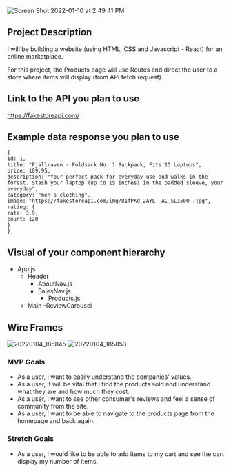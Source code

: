 ![Screen Shot 2022-01-10 at 2 49 41 PM](https://user-images.githubusercontent.com/81535167/148851439-a408a673-8c9a-4b70-930c-a2a98c160a33.png)


## Project Description

I will be building a website (using HTML, CSS and Javascript - React) for an online marketplace.

For this project, the Products page will use Routes and direct the user to a store where items will display (from API fetch request).

## Link to the API you plan to use

https://fakestoreapi.com/

## Example data response you plan to use
```
{
id: 1,
title: "Fjallraven - Foldsack No. 1 Backpack, Fits 15 Laptops",
price: 109.95,
description: "Your perfect pack for everyday use and walks in the forest. Stash your laptop (up to 15 inches) in the padded sleeve, your everyday",
category: "men's clothing",
image: "https://fakestoreapi.com/img/81fPKd-2AYL._AC_SL1500_.jpg",
rating: {
rate: 3.9,
count: 120
}
},
```

## Visual of your component hierarchy

- App.js
  - Header
    - AboutNav.js
    - SalesNav.js
      - Products.js
  - Main
    -ReviewCarousel

## Wire Frames

![20220104_185845](https://media.git.generalassemb.ly/user/39756/files/02ba6480-6d94-11ec-9028-a54b4eb814c4)
![20220104_185853](https://media.git.generalassemb.ly/user/39756/files/1c5bac00-6d94-11ec-81b0-c7481d10bf55)

### MVP Goals

- As a user, I want to easily understand the companies' values.
- As a user, it will be vital that I find the products sold and understand what they are and how much they cost.
- As a user, I want to see other consumer's reviews and feel a sense of community from the site.
- As a user, I want to be able to navigate to the products page from the homepage and back again.

### Stretch Goals

- As a user, I would like to be able to add items to my cart and see the cart display my number of items.
